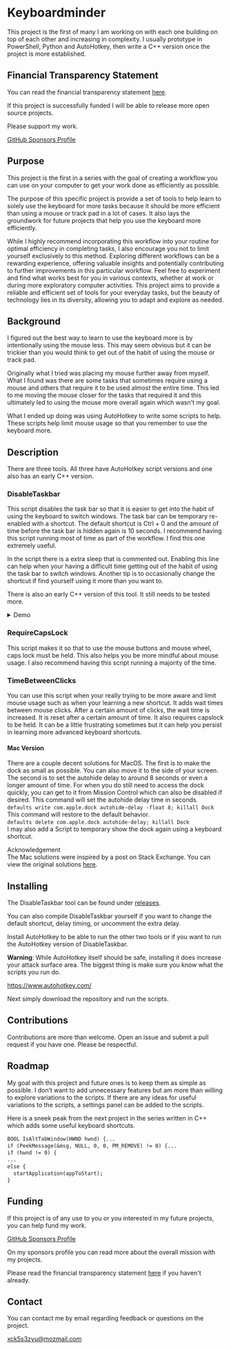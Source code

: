# Keyboardminder

This project is the first of many I am working on with each one building on top of each other and increasing in complexity. I usually prototype in PowerShell, Python and AutoHotkey, then write a C++ version once the project is more established.

## Financial Transparency Statement

You can read the financial transparency statement [here](https://github.com/arock093/keyboardminder/blob/main/TRANSPARENCY_STATEMENT.md).

If this project is successfully funded I will be able to release more open source projects.

Please support my work.

[GitHub Sponsors Profile](https://github.com/sponsors/arock093)

## Purpose

This project is the first in a series with the goal of creating a workflow you can use on your computer to get your work done as efficiently as possible. 

The purpose of this specific project is provide a set of tools to help learn to solely use the keyboard for more tasks because it should be more efficient than using a mouse or track pad in a lot of cases. It also lays the groundwork for future projects that help you use the keyboard more efficiently.

While I highly recommend incorporating this workflow into your routine for optimal efficiency in completing tasks, I also encourage you not to limit yourself exclusively to this method. Exploring different workflows can be a rewarding experience, offering valuable insights and potentially contributing to further improvements in this particular workflow. Feel free to experiment and find what works best for you in various contexts, whether at work or during more exploratory computer activities. This project aims to provide a reliable and efficient set of tools for your everyday tasks, but the beauty of technology lies in its diversity, allowing you to adapt and explore as needed.

## Background

I figured out the best way to learn to use the keyboard more is by intentionally using the mouse less. 
This may seem obvious but it can be trickier than you would think to get out of the habit of using the mouse or track pad.

Originally what I tried was placing my mouse further away from myself. What I found was there are some tasks that sometimes require using a mouse and others that require it to be used almost the entire time. This led to me moving the mouse closer for the tasks that required it and this ultimately led to using the mouse more overall again which wasn't my goal. 

What I ended up doing was using AutoHotkey to write some scripts to help. These scripts help limit mouse usage so that you remember to use the keyboard more.

## Description

There are three tools. All three have AutoHotkey script versions and one also has an early C++ version.
### DisableTaskbar
This script disables the task bar so that it is easier to get into the habit of using the keyboard to switch windows.
The task bar can be temporary re-enabled with a shortcut. The default shortcut is Ctrl + 0 and the amount of time before the task bar is hidden again is 10 seconds.
I recommend having this script running most of time as part of the workflow. I find this one extremely useful.

In the script there is a extra sleep that is commented out. Enabling this line can help when your having a difficult time getting out of the habit of using the task bar to switch windows. Another tip is to occasionally change the shortcut if find yourself using it more than you want to.

There is also an early C++ version of this tool. It still needs to be tested more.

<details>
<summary>Demo</summary>

![](DisableTaskbarDemo.gif)
  
</details>

### RequireCapsLock
This script makes it so that to use the mouse buttons and mouse wheel, caps lock must be held.
This also helps you be more mindful about mouse usage.
I also recommend having this script running a majority of the time.
### TimeBetweenClicks
You can use this script when your really trying to be more aware and limit mouse usage such as when your learning a new shortcut.
It adds wait times between mouse clicks. After a certain amount of clicks, the wait time is increased. It is reset after a certain amount of time. 
It also requires capslock to be held.
It can be a little frustrating sometimes but it can help you persist in learning more advanced keyboard shortcuts.

#### Mac Version
There are a couple decent solutions for MacOS.
The first is to make the dock as small as possible. You can also move it to the side of your screen.
The second is to set the autohide delay to around 8 seconds or even a longer amount of time.
For when you do still need to access the dock quickly, you can get to it from Mission Control which can also be disabled if desired.
This command will set the autohide delay time in seconds.\
```defaults write com.apple.dock autohide-delay -float 8; killall Dock```\
This command will restore to the default behavior.\
```defaults delete com.apple.dock autohide-delay; killall Dock```\
I may also add a Script to temporary show the dock again using a keyboard shortcut.

Acknowledgement\
The Mac solutions were inspired by a post on Stack Exchange. You can view the original solutions [here](https://apple.stackexchange.com/questions/59556/is-there-a-way-to-completely-disable-dock).

## Installing

The DisableTaskbar tool can be found under [releases](https://github.com/arock093/keyboardminder/releases). 

You can also compile DisableTaskbar yourself if you want to change the default shortcut, delay timing, or uncomment the extra delay.

Install AutoHotkey to be able to run the other two tools or if you want to run the AutoHotkey version of DisableTaskbar.

**Warning**: While AutoHotkey itself should be safe, installing it does increase your attack surface area. The biggest thing is make sure you know what the scripts you run do.

https://www.autohotkey.com/

Next simply download the repository and run the scripts.

## Contributions
Contributions are more than welcome. Open an issue and submit a pull request if you have one. Please be respectful. 

## Roadmap
My goal with this project and future ones is to keep them as simple as possible. I don’t want to add unnecessary features but am more than willing to explore variations to the scripts. If there are any ideas for useful variations to the scripts, a settings panel can be added to the scripts.

Here is a sneek peak from the next project in the series written in C++ which adds some useful keyboard shortcuts.
```
BOOL IsAltTabWindow(HWND hwnd) {...
if (PeekMessage(&msg, NULL, 0, 0, PM_REMOVE) != 0) {...
if (hwnd != 0) {
...
else {
  startApplication(appToStart);
}
```

## Funding

If this project is of any use to you or you interested in my future projects, you can help fund my work.

[GitHub Sponsors Profile](https://github.com/sponsors/arock093)

On my sponsors profile you can read more about the overall mission with my projects.

Please read the financial transparency statement [here](https://github.com/arock093/keyboardminder/blob/main/TRANSPARENCY_STATEMENT.md) if you haven't already.

## Contact

You can contact me by email regarding feedback or questions on the project.

xck5s3zyu@mozmail.com
